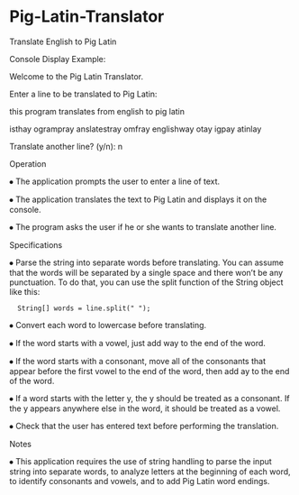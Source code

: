 # Pig-Latin-Translator

Translate English to Pig Latin

Console Display Example:

Welcome to the Pig Latin Translator.

Enter a line to be translated to Pig Latin:

this program translates from english to pig latin

isthay ogrampray anslatestray omfray englishway otay igpay atinlay

Translate another line? (y/n): n


Operation

⦁    The application prompts the user to enter a line of text.

⦁    The application translates the text to Pig Latin and displays it on the console.

⦁    The program asks the user if he or she wants to translate another line.

Specifications

⦁    Parse the string into separate words before translating. You can assume that the words will be separated by a single space and there won’t be any punctuation. To do that, you can use the split function of the String object like this: 

      String[] words = line.split(" ");

⦁    Convert each word to lowercase before translating.

⦁    If the word starts with a vowel, just add way to the end of the word.

⦁    If the word starts with a consonant, move all of the consonants that appear before the first vowel to the end of the word, then add ay to the end of the word.

⦁    If a word starts with the letter y, the y should be treated as a consonant. If the y appears anywhere else in the word, it should be treated as a vowel.

⦁    Check that the user has entered text before performing the translation.

Notes

⦁    This application requires the use of string handling to parse the input string into separate words, to analyze letters at the beginning of each word, to identify consonants and vowels, and to add Pig Latin word endings.
